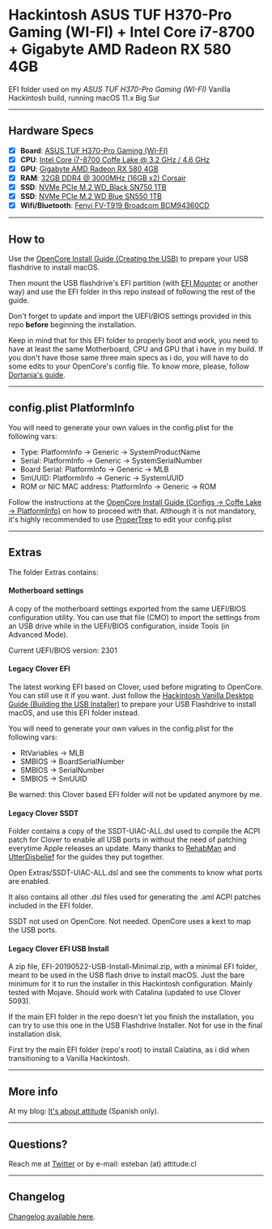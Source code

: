 # Hackintosh ASUS TUF H370-Pro Gaming (WI-FI) + Intel Core i7-8700 + Gigabyte AMD Radeon RX 580 4GB
EFI folder used on my _ASUS TUF H370-Pro Gaming (WI-FI)_ Vanilla Hackintosh build, running macOS 11.x Big Sur

--------------------------------------------------------------------------------------------

## Hardware Specs

- [x] **Board**: [ASUS TUF H370-Pro Gaming (WI-FI)](https://www.asus.com/Motherboards/TUF-H370-PRO-GAMING-WI-FI/)
- [x] **CPU**: [Intel Core i7-8700 Coffe Lake @ 3.2 GHz / 4.6 GHz](https://ark.intel.com/content/www/us/en/ark/products/126686/intel-core-i7-8700-processor-12m-cache-up-to-4-60-ghz.html)
- [x] **GPU**: [Gigabyte AMD Radeon RX 580 4GB](https://www.gigabyte.com/Graphics-Card/GV-RX580GAMING-4GD-rev-10-11)
- [x] **RAM**: [32GB DDR4 @ 3000MHz (16GB x2) Corsair](https://www.corsair.com/us/en/Categories/Products/Memory/VENGEANCE%C2%AE-LPX-16GB-%281-x-16GB%29-DDR4-DRAM-3000MHz-C16-Memory-Kit---Black/p/CMK16GX4M1D3000C16)
- [x] **SSD**: [NVMe PCIe M.2 WD_Black SN750 1TB](https://shop.westerndigital.com/products/internal-drives/wd-black-sn750-nvme-ssd#WDS100T3X0C)
- [x] **SSD**: [NVMe PCIe M.2 WD Blue SN550 1TB](https://shop.westerndigital.com/es-la/products/internal-drives/wd-blue-sn550-nvme-ssd#WDS100T2B0C)
- [x] **Wifi/Bluetooth**: [Fenvi FV-T919 Broadcom BCM94360CD](http://en.fenvi.com/en/brand_view.php?id=366)

--------------------------------------------------------------------------------------------

## How to
Use the [OpenCore Install Guide (Creating the USB)](https://dortania.github.io/OpenCore-Install-Guide/installer-guide/) to prepare your USB flashdrive to install macOS.

Then mount the USB flashdrive's EFI partition (with [EFI Mounter](https://www.tonymacx86.com/resources/efi-mounter-v3-1.447/) or another way) and use the EFI folder in this repo instead of following the rest of the guide.

Don't forget to update and import the UEFI/BIOS settings provided in this repo **before** beginning the installation.

Keep in mind that for this EFI folder to properly boot and work, you need to have at least the same Motherboard, CPU and GPU that i have in my build. If you don't have those same three main specs as i do, you will have to do some edits to your OpenCore's config file. To know more, please, follow [Dortania's guide](https://dortania.github.io/OpenCore-Install-Guide/).

--------------------------------------------------------------------------------------------

## config.plist PlatformInfo
You will need to generate your own values in the config.plist for the following vars:

- Type: PlatformInfo -> Generic -> SystemProductName
- Serial: PlatformInfo -> Generic -> SystemSerialNumber
- Board Serial: PlatformInfo -> Generic -> MLB
- SmUUID: PlatformInfo -> Generic -> SystemUUID
- ROM or NIC MAC address: PlatformInfo -> Generic -> ROM

Follow the instructions at the [OpenCore Install Guide (Configs -> Coffe Lake -> PlatformInfo)](https://dortania.github.io/OpenCore-Install-Guide/config.plist/coffee-lake.html#platforminfo) on how to proceed with that. Although it is not mandatory, it's highly recommended to use [ProperTree](https://github.com/corpnewt/ProperTree) to edit your config.plist

--------------------------------------------------------------------------------------------

## Extras
The folder Extras contains:

#### Motherboard settings
A copy of the motherboard settings exported from the same UEFI/BIOS configuration utility.
You can use that file (CMO) to import the settings from an USB drive while in the UEFI/BIOS configuration, inside Tools (in Advanced Mode).

Current UEFI/BIOS version: 2301

#### Legacy Clover EFI
The latest working EFI based on Clover, used before migrating to OpenCore.
You can still use it if you want. Just follow the [Hackintosh Vanilla Desktop Guide (Building the USB Installer)](https://hackintosh.gitbook.io/-r-hackintosh-vanilla-desktop-guide/building-the-usb-installer) to prepare your USB Flashdrive to install macOS, and use this EFI folder instead.

You will need to generate your own values in the config.plist for the following vars:
- RtVariables -> MLB
- SMBIOS -> BoardSerialNumber
- SMBIOS -> SerialNumber
- SMBIOS -> SmUUID

Be warned: this Clover based EFI folder will not be updated anymore by me.

#### Legacy Clover SSDT
Folder contains a copy of the SSDT-UIAC-ALL.dsl used to compile the ACPI patch for Clover to enable all USB ports in without the need of patching everytime Apple releases an update. Many thanks to [RehabMan](https://www.tonymacx86.com/threads/guide-creating-a-custom-ssdt-for-usbinjectall-kext.211311/) and [UtterDisbelief](https://www.tonymacx86.com/threads/a-beginners-guide-to-creating-a-custom-usb-ssdt.272505/) for the guides they put together.

Open Extras/SSDT-UIAC-ALL.dsl and see the comments to know what ports are enabled.

It also contains all other .dsl files used for generating the .aml ACPI patches included in the EFI folder.

SSDT not used on OpenCore. Not needed. OpenCore uses a kext to map the USB ports.

#### Legacy Clover EFI USB Install
A zip file, EFI-20190522-USB-Install-Minimal.zip, with a minimal EFI folder, meant to be used in the USB flash drive to install macOS. Just the bare minimum for it to run the installer in this Hackintosh configuration. Mainly tested with Mojave. Should work with Catalina (updated to use Clover 5093).

If the main EFI folder in the repo doesn't let you finish the installation, you can try to use this one in the USB Flashdrive Installer. Not for use in the final installation disk.

First try the main EFI folder (repo's root) to install Calatina, as i did when transitioning to a Vanilla Hackintosh.

--------------------------------------------------------------------------------------------

## More info
At my blog: [It's about attitude](https://itsaboutactitud.wordpress.com/2019/09/03/hackintosh-2019/) (Spanish only).

--------------------------------------------------------------------------------------------

## Questions?
Reach me at [Twitter](https://twitter.com/TCattd/) or by e-mail: esteban (at) attitude.cl

--------------------------------------------------------------------------------------------

## Changelog
[Changelog available here](https://github.com/TCattd/Hackintosh-ASUS-TUF-H370-PRO/blob/master/CHANGELOG.md).
